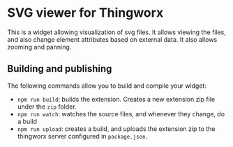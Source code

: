 # SVG viewer for Thingworx

This is a widget allowing visualization of svg files.
It allows viewing the files, and also change element attributes based on external data.
It also allows zooming and panning.

## Building and publishing

The following commands allow you to build and compile your widget:

* `npm run build`: builds the extension. Creates a new extension zip file under the `zip` folder.
* `npm run watch`: watches the source files, and whenever they change, do a build
* `npm run upload`: creates a build, and uploads the extension zip to the thingworx server configured in `package.json`.